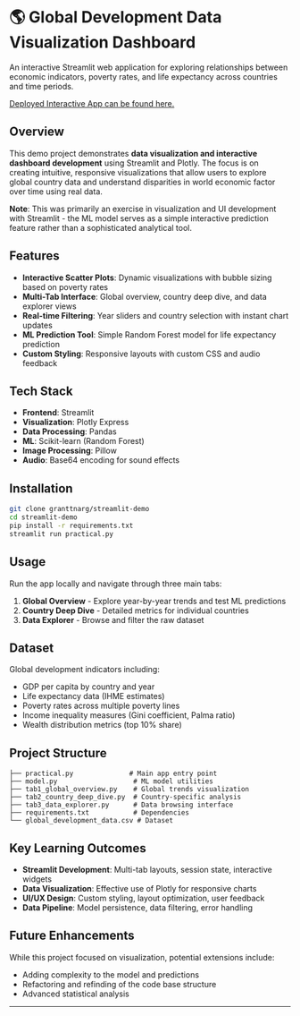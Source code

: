 # 🌎 Global Development Data Visualization Dashboard

An interactive Streamlit web application for exploring relationships between economic indicators, poverty rates, and life expectancy across countries and time periods.

[Deployed Interactive App can be found here.](https://granttnarg-streamlit-demo-practical-g2lbi4.streamlit.app/)

## Overview

This demo project demonstrates **data visualization and interactive dashboard development** using Streamlit and Plotly. The focus is on creating intuitive, responsive visualizations that allow users to explore global country data and understand disparities in world economic factor over time using real data.

**Note**: This was primarily an exercise in visualization and UI development with Streamlit - the ML model serves as a simple interactive prediction feature rather than a sophisticated analytical tool.

## Features

- **Interactive Scatter Plots**: Dynamic visualizations with bubble sizing based on poverty rates
- **Multi-Tab Interface**: Global overview, country deep dive, and data explorer views
- **Real-time Filtering**: Year sliders and country selection with instant chart updates
- **ML Prediction Tool**: Simple Random Forest model for life expectancy prediction
- **Custom Styling**: Responsive layouts with custom CSS and audio feedback

## Tech Stack

- **Frontend**: Streamlit
- **Visualization**: Plotly Express
- **Data Processing**: Pandas
- **ML**: Scikit-learn (Random Forest)
- **Image Processing**: Pillow
- **Audio**: Base64 encoding for sound effects

## Installation

```bash
git clone granttnarg/streamlit-demo
cd streamlit-demo
pip install -r requirements.txt
streamlit run practical.py
```

## Usage

Run the app locally and navigate through three main tabs:

1. **Global Overview** - Explore year-by-year trends and test ML predictions
2. **Country Deep Dive** - Detailed metrics for individual countries
3. **Data Explorer** - Browse and filter the raw dataset

## Dataset

Global development indicators including:

- GDP per capita by country and year
- Life expectancy data (IHME estimates)
- Poverty rates across multiple poverty lines
- Income inequality measures (Gini coefficient, Palma ratio)
- Wealth distribution metrics (top 10% share)

## Project Structure

```
├── practical.py              # Main app entry point
├── model.py                   # ML model utilities
├── tab1_global_overview.py    # Global trends visualization
├── tab2_country_deep_dive.py  # Country-specific analysis
├── tab3_data_explorer.py      # Data browsing interface
├── requirements.txt           # Dependencies
└── global_development_data.csv # Dataset
```

## Key Learning Outcomes

- **Streamlit Development**: Multi-tab layouts, session state, interactive widgets
- **Data Visualization**: Effective use of Plotly for responsive charts
- **UI/UX Design**: Custom styling, layout optimization, user feedback
- **Data Pipeline**: Model persistence, data filtering, error handling

## Future Enhancements

While this project focused on visualization, potential extensions include:

- Adding complexity to the model and predictions
- Refactoring and refinding of the code base structure
- Advanced statistical analysis

---
